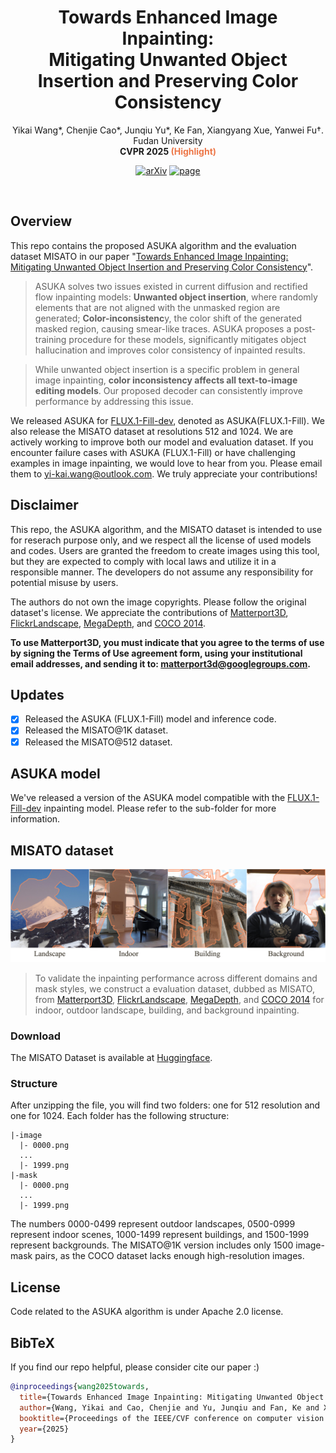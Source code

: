 <p align="center">
  <h1 align="center">Towards Enhanced Image Inpainting:<br>
Mitigating Unwanted Object Insertion and Preserving Color Consistency</h1>
<center>Yikai Wang*, Chenjie Cao*, Junqiu Yu*, Ke Fan, Xiangyang Xue, Yanwei Fu†.<br>
Fudan University<br>
<b>CVPR 2025 <font color="#ed7748">(Highlight)</font></b>
</center>
  <p align="center">
    <a href="https://arxiv.org/abs/2312.04831"><img alt='arXiv' src="https://img.shields.io/badge/arXiv-2312.04831-b31b1b.svg"></a>
    <a href="https://yikai-wang.github.io/asuka/"><img alt='page' src="https://img.shields.io/badge/Project-Website-orange"></a>

  </p>
  <br>
</p>

## Overview
This repo contains the proposed ASUKA algorithm and the evaluation dataset MISATO in our paper "[Towards Enhanced Image Inpainting: Mitigating Unwanted Object Insertion and Preserving Color Consistency](https://arxiv.org/abs/2312.04831)".

> ASUKA solves two issues existed in current diffusion and rectified flow inpainting models:
<b>Unwanted object insertion</b>, where randomly elements that are not aligned with the unmasked region are generated;
<b>Color-inconsistenc</b>y, the color shift of the generated masked region, causing smear-like traces.
ASUKA proposes a post-training procedure for these models, significantly mitigates object hallucination and improves color consistency of inpainted results.

> While unwanted object insertion is a specific problem in general image inpainting, <b>color inconsistency affects all text-to-image editing models</b>. Our proposed decoder can consistently improve performance by addressing this issue.

We released ASUKA for [FLUX.1-Fill-dev](https://huggingface.co/black-forest-labs/FLUX.1-Fill-dev), denoted as ASUKA(FLUX.1-Fill).
We also release the MISATO dataset at resolutions 512 and 1024.
We are actively working to improve both our model and evaluation dataset.
If you encounter failure cases with ASUKA (FLUX.1-Fill) or have challenging examples in image inpainting, we would love to hear from you. Please email them to yi-kai.wang@outlook.com.
We truly appreciate your contributions!

## Disclaimer
This repo, the ASUKA algorithm, and the MISATO dataset is intended to use for reserach purpose only, and we respect all the license of used models and codes. Users are granted the freedom to create images using this tool, but they are expected to comply with local laws and utilize it in a responsible manner. The developers do not assume any responsibility for potential misuse by users.

The authors do not own the image copyrights. Please follow the original dataset's license. We appreciate the contributions of  [Matterport3D](https://github.com/niessner/Matterport), [FlickrLandscape](https://github.com/mahmoudnafifi/HistoGAN?tab=readme-ov-file), [MegaDepth](https://www.cs.cornell.edu/projects/megadepth/), and [COCO 2014](https://cocodataset.org).

**To use Matterport3D, you must indicate that you agree to the terms of use by signing the Terms of Use agreement form, using your institutional email addresses, and sending it to: matterport3d@googlegroups.com.**


## Updates

 - [x] Released the ASUKA (FLUX.1-Fill) model and inference code.
 - [x] Released the MISATO@1K dataset.
 - [x] Released the MISATO@512 dataset.

## ASUKA model

We've released a version of the ASUKA model compatible with the [FLUX.1-Fill-dev](https://huggingface.co/black-forest-labs/FLUX.1-Fill-dev) inpainting model.
Please refer to the sub-folder for more information.

## MISATO dataset

![teaser](assets/misato.jpg)

> To validate the inpainting performance across different domains and mask styles, we construct a evaluation dataset, dubbed as MISATO, from [Matterport3D](https://github.com/niessner/Matterport), [FlickrLandscape](https://github.com/hubert0527/infinityGAN?tab=readme-ov-file#b-prepare-data), [MegaDepth](https://www.cs.cornell.edu/projects/megadepth/), and [COCO 2014](https://cocodataset.org) for indoor, outdoor landscape, building, and background inpainting.

### Download

The MISATO Dataset is available at [Huggingface](https://huggingface.co/datasets/yikaiwang/MISATO).

### Structure

After unzipping the file, you will find two folders: one for 512 resolution and one for 1024. Each folder has the following structure:

```
|-image
  |- 0000.png
  ...
  |- 1999.png
|-mask
  |- 0000.png
  ...
  |- 1999.png
```
The numbers 0000-0499 represent outdoor landscapes, 0500-0999 represent indoor scenes, 1000-1499 represent buildings, and 1500-1999 represent backgrounds.
The MISATO@1K version includes only 1500 image-mask pairs, as the COCO dataset lacks enough high-resolution images.


## License
Code related to the ASUKA algorithm is under Apache 2.0 license.



## BibTeX
If you find our repo helpful, please consider cite our paper :)
```bibtex
@inproceedings{wang2025towards,
  title={Towards Enhanced Image Inpainting: Mitigating Unwanted Object Insertion and Preserving Color Consistency.},
  author={Wang, Yikai and Cao, Chenjie and Yu, Junqiu and Fan, Ke and Xue, Xiangyang and Fu, Yanwei},
  booktitle={Proceedings of the IEEE/CVF conference on computer vision and pattern recognition},
  year={2025}
}
```


